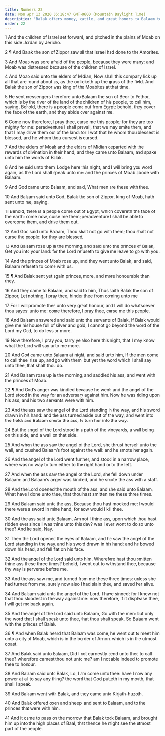 ```yaml
---
title: Numbers 22
date: Mon Apr 13 2020 16:18:47 GMT-0600 (Mountain Daylight Time)
description: "Balak offers money, cattle, and great honors to Balaam to curse Israel—The Lord forbids Balaam to do so—An angel opposes Balaam on the way."
order: 22
---
```


1 And the children of Israel set forward, and pitched in the plains of Moab on this side Jordan by Jericho.

2 ¶ And Balak the son of Zippor saw all that Israel had done to the Amorites.

3 And Moab was sore afraid of the people, because they were many: and Moab was distressed because of the children of Israel.

4 And Moab said unto the elders of Midian, Now shall this company lick up all that are round about us, as the ox licketh up the grass of the field. And Balak the son of Zippor was king of the Moabites at that time.

5 He sent messengers therefore unto Balaam the son of Beor to Pethor, which is by the river of the land of the children of his people, to call him, saying, Behold, there is a people come out from Egypt: behold, they cover the face of the earth, and they abide over against me.

6 Come now therefore, I pray thee, curse me this people; for they are too mighty for me: peradventure I shall prevail, that we may smite them, and that I may drive them out of the land: for I wot that he whom thou blessest is blessed, and he whom thou cursest is cursed.

7 And the elders of Moab and the elders of Midian departed with the rewards of divination in their hand; and they came unto Balaam, and spake unto him the words of Balak.

8 And he said unto them, Lodge here this night, and I will bring you word again, as the Lord shall speak unto me: and the princes of Moab abode with Balaam.

9 And God came unto Balaam, and said, What men are these with thee.

10 And Balaam said unto God, Balak the son of Zippor, king of Moab, hath sent unto me, saying.

11 Behold, there is a people come out of Egypt, which covereth the face of the earth: come now, curse me them; peradventure I shall be able to overcome them, and drive them out.

12 And God said unto Balaam, Thou shalt not go with them; thou shalt not curse the people: for they are blessed.

13 And Balaam rose up in the morning, and said unto the princes of Balak, Get you into your land: for the Lord refuseth to give me leave to go with you.

14 And the princes of Moab rose up, and they went unto Balak, and said, Balaam refuseth to come with us.

15 ¶ And Balak sent yet again princes, more, and more honourable than they.

16 And they came to Balaam, and said to him, Thus saith Balak the son of Zippor, Let nothing, I pray thee, hinder thee from coming unto me.

17 For I will promote thee unto very great honour, and I will do whatsoever thou sayest unto me: come therefore, I pray thee, curse me this people.

18 And Balaam answered and said unto the servants of Balak, If Balak would give me his house full of silver and gold, I cannot go beyond the word of the Lord my God, to do less or more.

19 Now therefore, I pray you, tarry ye also here this night, that I may know what the Lord will say unto me more.

20 And God came unto Balaam at night, and said unto him, If the men come to call thee, rise up, and go with them; but yet the word which I shall say unto thee, that shalt thou do.

21 And Balaam rose up in the morning, and saddled his ass, and went with the princes of Moab.

22 ¶ And God’s anger was kindled because he went: and the angel of the Lord stood in the way for an adversary against him. Now he was riding upon his ass, and his two servants were with him.

23 And the ass saw the angel of the Lord standing in the way, and his sword drawn in his hand: and the ass turned aside out of the way, and went into the field: and Balaam smote the ass, to turn her into the way.

24 But the angel of the Lord stood in a path of the vineyards, a wall being on this side, and a wall on that side.

25 And when the ass saw the angel of the Lord, she thrust herself unto the wall, and crushed Balaam’s foot against the wall: and he smote her again.

26 And the angel of the Lord went further, and stood in a narrow place, where was no way to turn either to the right hand or to the left.

27 And when the ass saw the angel of the Lord, she fell down under Balaam: and Balaam’s anger was kindled, and he smote the ass with a staff.

28 And the Lord opened the mouth of the ass, and she said unto Balaam, What have I done unto thee, that thou hast smitten me these three times.

29 And Balaam said unto the ass, Because thou hast mocked me: I would there were a sword in mine hand, for now would I kill thee.

30 And the ass said unto Balaam, Am not I thine ass, upon which thou hast ridden ever since I was thine unto this day? was I ever wont to do so unto thee? And he said, Nay.

31 Then the Lord opened the eyes of Balaam, and he saw the angel of the Lord standing in the way, and his sword drawn in his hand: and he bowed down his head, and fell flat on his face.

32 And the angel of the Lord said unto him, Wherefore hast thou smitten thine ass these three times? behold, I went out to withstand thee, because thy way is perverse before me.

33 And the ass saw me, and turned from me these three times: unless she had turned from me, surely now also I had slain thee, and saved her alive.

34 And Balaam said unto the angel of the Lord, I have sinned; for I knew not that thou stoodest in the way against me: now therefore, if it displease thee, I will get me back again.

35 And the angel of the Lord said unto Balaam, Go with the men: but only the word that I shall speak unto thee, that thou shalt speak. So Balaam went with the princes of Balak.

36 ¶ And when Balak heard that Balaam was come, he went out to meet him unto a city of Moab, which is in the border of Arnon, which is in the utmost coast.

37 And Balak said unto Balaam, Did I not earnestly send unto thee to call thee? wherefore camest thou not unto me? am I not able indeed to promote thee to honour.

38 And Balaam said unto Balak, Lo, I am come unto thee: have I now any power at all to say any thing? the word that God putteth in my mouth, that shall I speak.

39 And Balaam went with Balak, and they came unto Kirjath-huzoth.

40 And Balak offered oxen and sheep, and sent to Balaam, and to the princes that were with him.

41 And it came to pass on the morrow, that Balak took Balaam, and brought him up into the high places of Baal, that thence he might see the utmost part of the people.
